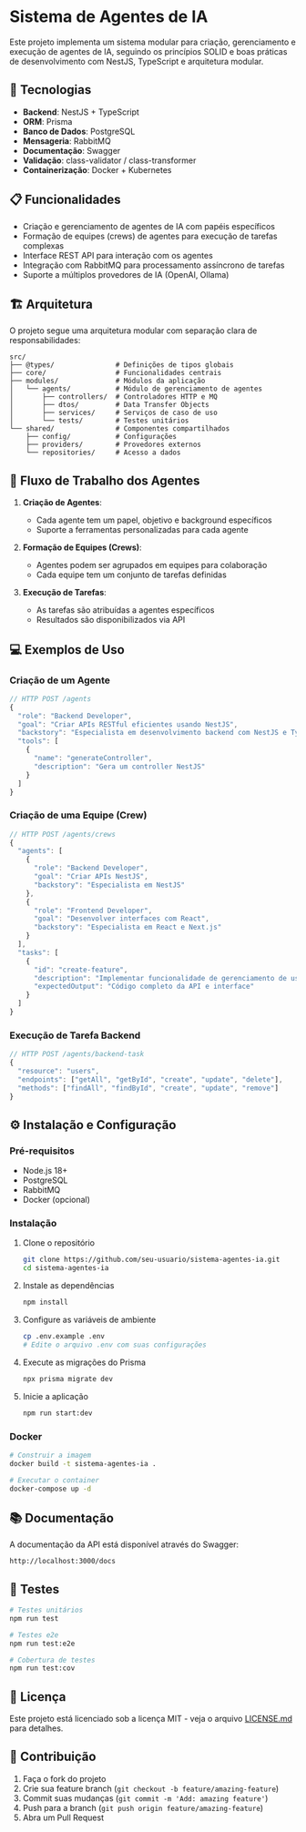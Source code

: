 # Sistema de Agentes de IA

Este projeto implementa um sistema modular para criação, gerenciamento e execução de agentes de IA, seguindo os princípios SOLID e boas práticas de desenvolvimento com NestJS, TypeScript e arquitetura modular.

## 🚀 Tecnologias

- **Backend**: NestJS + TypeScript
- **ORM**: Prisma
- **Banco de Dados**: PostgreSQL
- **Mensageria**: RabbitMQ
- **Documentação**: Swagger
- **Validação**: class-validator / class-transformer
- **Containerização**: Docker + Kubernetes

## 📋 Funcionalidades

- Criação e gerenciamento de agentes de IA com papéis específicos
- Formação de equipes (crews) de agentes para execução de tarefas complexas
- Interface REST API para interação com os agentes
- Integração com RabbitMQ para processamento assíncrono de tarefas
- Suporte a múltiplos provedores de IA (OpenAI, Ollama)

## 🏗️ Arquitetura

O projeto segue uma arquitetura modular com separação clara de responsabilidades:

```
src/
├── @types/               # Definições de tipos globais
├── core/                 # Funcionalidades centrais
├── modules/              # Módulos da aplicação
│   └── agents/           # Módulo de gerenciamento de agentes
│       ├── controllers/  # Controladores HTTP e MQ
│       ├── dtos/         # Data Transfer Objects
│       ├── services/     # Serviços de caso de uso
│       └── tests/        # Testes unitários
└── shared/               # Componentes compartilhados
    ├── config/           # Configurações
    ├── providers/        # Provedores externos
    └── repositories/     # Acesso a dados
```

## 🚦 Fluxo de Trabalho dos Agentes

1. **Criação de Agentes**:
   - Cada agente tem um papel, objetivo e background específicos
   - Suporte a ferramentas personalizadas para cada agente

2. **Formação de Equipes (Crews)**:
   - Agentes podem ser agrupados em equipes para colaboração
   - Cada equipe tem um conjunto de tarefas definidas

3. **Execução de Tarefas**:
   - As tarefas são atribuídas a agentes específicos
   - Resultados são disponibilizados via API

## 💻 Exemplos de Uso

### Criação de um Agente

```typescript
// HTTP POST /agents
{
  "role": "Backend Developer",
  "goal": "Criar APIs RESTful eficientes usando NestJS",
  "backstory": "Especialista em desenvolvimento backend com NestJS e TypeScript",
  "tools": [
    {
      "name": "generateController",
      "description": "Gera um controller NestJS"
    }
  ]
}
```

### Criação de uma Equipe (Crew)

```typescript
// HTTP POST /agents/crews
{
  "agents": [
    {
      "role": "Backend Developer",
      "goal": "Criar APIs NestJS",
      "backstory": "Especialista em NestJS"
    },
    {
      "role": "Frontend Developer",
      "goal": "Desenvolver interfaces com React",
      "backstory": "Especialista em React e Next.js"
    }
  ],
  "tasks": [
    {
      "id": "create-feature",
      "description": "Implementar funcionalidade de gerenciamento de usuários",
      "expectedOutput": "Código completo da API e interface"
    }
  ]
}
```

### Execução de Tarefa Backend

```typescript
// HTTP POST /agents/backend-task
{
  "resource": "users",
  "endpoints": ["getAll", "getById", "create", "update", "delete"],
  "methods": ["findAll", "findById", "create", "update", "remove"]
}
```

## ⚙️ Instalação e Configuração

### Pré-requisitos

- Node.js 18+
- PostgreSQL
- RabbitMQ
- Docker (opcional)

### Instalação

1. Clone o repositório
   ```bash
   git clone https://github.com/seu-usuario/sistema-agentes-ia.git
   cd sistema-agentes-ia
   ```

2. Instale as dependências
   ```bash
   npm install
   ```

3. Configure as variáveis de ambiente
   ```bash
   cp .env.example .env
   # Edite o arquivo .env com suas configurações
   ```

4. Execute as migrações do Prisma
   ```bash
   npx prisma migrate dev
   ```

5. Inicie a aplicação
   ```bash
   npm run start:dev
   ```

### Docker

```bash
# Construir a imagem
docker build -t sistema-agentes-ia .

# Executar o container
docker-compose up -d
```

## 📚 Documentação

A documentação da API está disponível através do Swagger:

```
http://localhost:3000/docs
```

## 🧪 Testes

```bash
# Testes unitários
npm run test

# Testes e2e
npm run test:e2e

# Cobertura de testes
npm run test:cov
```

## 📄 Licença

Este projeto está licenciado sob a licença MIT - veja o arquivo [LICENSE.md](LICENSE.md) para detalhes.

## 🤝 Contribuição

1. Faça o fork do projeto
2. Crie sua feature branch (`git checkout -b feature/amazing-feature`)
3. Commit suas mudanças (`git commit -m 'Add: amazing feature'`)
4. Push para a branch (`git push origin feature/amazing-feature`)
5. Abra um Pull Request